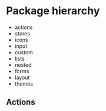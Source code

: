 # Package hierarchy

- actions
- stores
- icons
- input
- custom
- lists
- nested
- forms
- layout
- themes

## Actions
